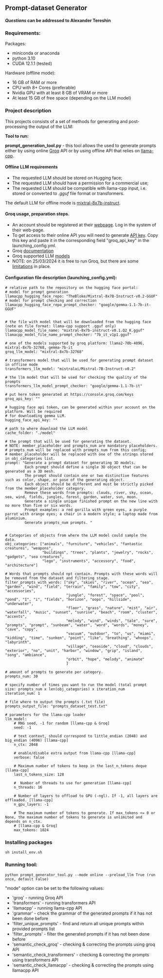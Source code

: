 ## Prompt-dataset Generator
#### *Questions* can be addressed to Alexander Tereshin

### Requirements:

Packages:
- miniconda or anaconda
- python 3.10
- CUDA 12.1.1 (tested)

Hardware (offline mode):

- 16 GB of RAM or more
- CPU with 8+ Cores (preferable)
- Nvidia GPU with at least 8 GB of VRAM or more
- At least 15 GB of free space (depending on the LLM model)

### Project description
This projects consists of a set of methods for generating and post-processing the output of the LLM: 

**Tool to run:**

**prompt_generation_tool.py** - this tool allows the used to generate prompts either by using online [Groq](https://groq.com/) API
or by using offline API that relies on [llama-cpp](https://github.com/abetlen/llama-cpp-python).

#### Offline LLM requirements
 
- The requested LLM should be stored on Hugging face;
- The requested LLM should have a permission for a commercial use;
- The requested LLM should be compatible with llama-cpp input, 
i.e. stored or converted to *.gguf* file format or transformers.

The default LLM for offline mode is [mixtral-8x7b-instruct](https://huggingface.co/TheBloke/Mixtral-8x7B-Instruct-v0.1-GGUF).


#### Groq usage, preparation steps.

- An account should be registered at their [webpage](https://groq.com/). Log in the system of their web-page.
- To get access to their online API you will need to generate [API key](https://console.groq.com/keys). Copy this key
and paste it in the corresponding field "groq_api_key" in the launching_config.yml.
- Groq [documentation](https://console.groq.com/docs/quickstart)
- Groq supported LLM [models](https://console.groq.com/docs/models) 
- NOTE: on 25/03/2024 it is free to run Groq, but there are some [limitations](https://console.groq.com/docs/rate-limits) in place.


#### Configuration file description (launching_config.yml):
```shell
# relative path to the repository on the hugging face portal:
# model for prompt generation
llamacpp_hugging_face_repo: "TheBloke/Mixtral-8x7B-Instruct-v0.2-GGUF"
# model for prompt checking and correction
llamacpp_hugging_face_repo_prompt_checker: "google/gemma-1.1-7b-it-GGUF"


# the file with model that will be downloaded from the hugging face (note on file format: llama-cpp support .gguf only)
llamacpp_model_file_name: "mixtral-8x7b-instruct-v0.1.Q2_K.gguf"
llamacpp_model_file_name_prompt_checker: "7b_it_v1p1.gguf"

# one of the models supported by groq platform: llama2-70b-4096, mixtral-8x7b-32768, gemma-7b-it
groq_llm_model: "mixtral-8x7b-32768"

# transformers model that will be used for generating prompt dataset in offline mode
transformers_llm_model: "mistralai/Mistral-7B-Instruct-v0.2"

# the llm model that will be used for checking the quality of the prompts
transformers_llm_model_prompt_checker: "google/gemma-1.1-7b-it"

# put here token generated at https://console.groq.com/keys
groq_api_key: ""

# hugging face api token, can be generated within your account on the platform. Will be required
# for downloading gemma LLM.
hugging_face_api_key: ""

# path to where download the LLM model
cache_folder: "./model"

# the prompt that will be used for generating the dataset.
# NOTE: member_placeholder and prompts_num are mandatory placeholders.
# prompts_num will be replaced with prompts_num from this config;
# member_placeholder will be replaced with one of the strings stored in obj_categories list.
prompt: "Generate a prompt dataset for generating 3D models. 
         Each prompt should define a single 3D object that can be generated as a 3D mesh. 
         The prompt should contain one or two distinctive features such as color, shape, or pose of the generating object.  
         Each object should be different and must be strictly picked from the member_placeholder category. 
         Remove these words from prompts: clouds, river, sky, ocean, sea, wind, fields, jungles, forest, garden, water, sun, moon. 
         Generate a single unique finished prompt on the new line with no more than five or six words.
         Prompt examples: a red gorilla with green eyes, a purple parrot with orange eyes; a chair in a modern style; a laptop made from aluminium. 
         Generate prompts_num prompts. "


# Categories of objects from where the LLM model could sample the data.
obj_categories: ["animals", "furniture", "vehicles", "fantastic creatures", "weapons",
                 "buildings", "trees", "plants", "jewelry", "rocks", "gadgets", "sea creatures",
                 "lego", "instruments", "accessory", "food", "architecture"]

# Words that prompts should npt contain. Prompts with these words will be removed from the dataset and filtering stage.
filter_prompts_with_words: ["sky", "skies", "river", "ocean", "sea", "garden", "wind", "field", "terrain", "family", "tow", "city", "accessories",
                            "jungle", "forest", "space", "pool", "pond", "I", "i", "fields", "horizon", "oops", "hillside", "underwater",
                            "floor", "grass", "nature", "mist", "air", "waterfall", "music", "sunset", "sunrise", "beach", "room", "cluster", "accents",
                            "melody", "wind", "winds", "tale", "sure", "prompts", "prompt", "sunbeam", "water", "word", "words", "money", "cave", "copy",
                            "vacuum", "outdoor", "to", "us", "miami", "kidding", "time", "sunken", "point", "like", "breathing", "whoops", "labyrinth",
                            "village", "seaside", "cloud", "clouds", "exterior", "no", "unit", "harbor", "window", "grip", "island", "song", "ambiance",
                            "orbit", "hope", "melody", "animate"
                            ]

# amount of prompts to generate per category.
prompts_num: 30

# specify number of times you want to run the model (total prompt size: prompts_num x len(obj_categories) x iteration_num
iteration_num: 1

# file where to output the prompts (.txt file)
prompts_output_file: "prompts_dataset_test.txt"

# parameters for the llama-cpp loader
llm_model:
    # RNG seed, -1 for random [llama-cpp & Groq]
    seed: -1

    # text context, should correspond to little_endian (2048) and big_endian (4096) [llama-cpp]
    n_ctx: 2048

    # enable/disable extra output from llama-cpp [llama-cpp]
    verbose: false

    # Maximum number of tokens to keep in the last_n_tokens deque [llama-cpp]
    last_n_tokens_size: 128

    #  Number of threads to use for generation [llama-cpp]
    n_threads: 16

    # Number of layers to offload to GPU (-ngl). If -1, all layers are offloaded. [llama-cpp]
    n_gpu_layers: -1

    # The maximum number of tokens to generate. If max_tokens <= 0 or None, the maximum number of tokens to generate is unlimited and depends on n_ctx.
    # [llama-cpp & Groq]
    max_tokens: 1024
```

### Installing packages
```commandline
sh install_env.sh
```

### Running tool:
```commandline
python prompt_generator_tool.py --mode online --preload_llm True (run once, default False)
```
"mode" option can be set to the following values:

- 'groq' - running Groq API
- 'transformers' - running transformers API
- 'llamacpp' - running llama-cpp API
- 'grammar' - check the grammar of the generated prompts if it has not been done before
- 'filter_unique_prompts' - find and return all unique prompts within provided prompts list
- 'filter_prompts' - filter the generated prompts if it has not been done before
- 'semantic_check_groq' - checking & correcting the prompts using groq API
- 'semantic_check_transformers' - checking & correcting the prompts using transformers API
- 'semantic_check_llamacpp' - checking & correcting the prompts using llamacpp API
